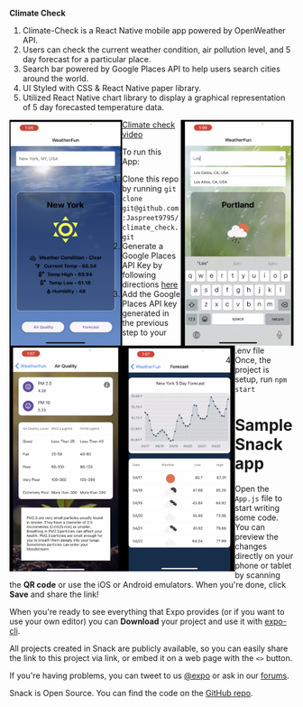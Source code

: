  **Climate Check**

1. Climate-Check is a React Native mobile app powered by OpenWeather API. 
2. Users can check the current weather condition, air pollution level, and 5 day forecast for a    particular place. 
3. Search bar powered by Google Places API to help users search cities around the world. 
4. UI Styled with CSS & React Native paper library. 
5. Utilized React Native chart library to display a graphical representation of 5 day forecasted temperature data.
   
<img src="./assets/Screenshot1.png" style=" width:200px; height:400px; float:left" title="screen1"><img src="./assets/Screenshot2.png" style=" width:200px; height:400px; float:right" title="screen1"><img src="./assets/Screenshot3.png" style=" width:200px; height:400px; float:left" title="screen1"><img src="./assets/Screenshot4.png" style=" width:200px; height:400px; float:left" title="screen1">

[Climate check video](https://www.youtube.com/watch?v=4uBtcztp_nk)

To run this App: 
1. Clone this repo by running `git clone git@github.com:Jaspreet9795/climate_check.git` 
2. Generate a Google Places API Key by following directions [here](https://console.cloud.google.com/marketplace/product/google/places-backend.googleapis.com?q=search&referrer=search&project=exalted-analogy-373700)
3. Add the Google Places API key generated in the previous step to your .env file
4. Once, the project is setup, run `npm start`



# Sample Snack app

Open the `App.js` file to start writing some code. You can preview the changes directly on your phone or tablet by scanning the **QR code** or use the iOS or Android emulators. When you're done, click **Save** and share the link!

When you're ready to see everything that Expo provides (or if you want to use your own editor) you can **Download** your project and use it with [expo-cli](https://docs.expo.io/get-started/installation).

All projects created in Snack are publicly available, so you can easily share the link to this project via link, or embed it on a web page with the `<>` button.

If you're having problems, you can tweet to us [@expo](https://twitter.com/expo) or ask in our [forums](https://forums.expo.io/c/snack).

Snack is Open Source. You can find the code on the [GitHub repo](https://github.com/expo/snack).
